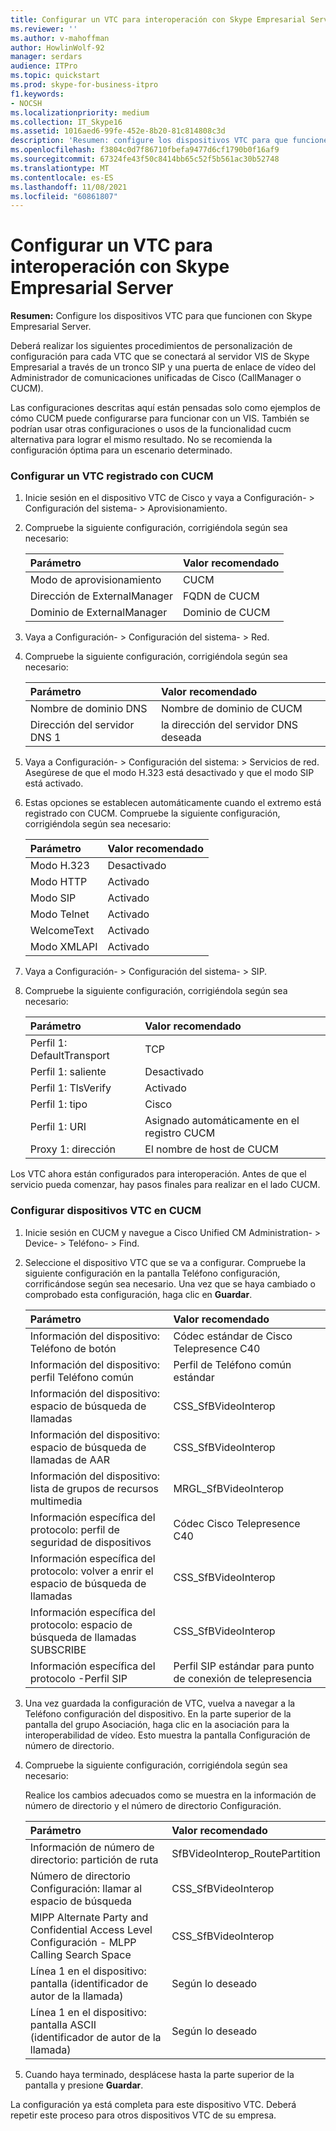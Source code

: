 ```yaml
---
title: Configurar un VTC para interoperación con Skype Empresarial Server
ms.reviewer: ''
ms.author: v-mahoffman
author: HowlinWolf-92
manager: serdars
audience: ITPro
ms.topic: quickstart
ms.prod: skype-for-business-itpro
f1.keywords:
- NOCSH
ms.localizationpriority: medium
ms.collection: IT_Skype16
ms.assetid: 1016aed6-99fe-452e-8b20-81c814808c3d
description: 'Resumen: configure los dispositivos VTC para que funcionen con Skype Empresarial Server.'
ms.openlocfilehash: f3804c0d7f86710fbefa9477d6cf1790b0f16af9
ms.sourcegitcommit: 67324fe43f50c8414bb65c52f5b561ac30b52748
ms.translationtype: MT
ms.contentlocale: es-ES
ms.lasthandoff: 11/08/2021
ms.locfileid: "60861807"
---
```

# <a name="configure-a-vtc-for-interoperation-with-skype-for-business-server"></a>Configurar un VTC para interoperación con Skype Empresarial Server
 
**Resumen:** Configure los dispositivos VTC para que funcionen con Skype Empresarial Server.
  
Deberá realizar los siguientes procedimientos de personalización de configuración para cada VTC que se conectará al servidor VIS de Skype Empresarial a través de un tronco SIP y una puerta de enlace de vídeo del Administrador de comunicaciones unificadas de Cisco (CallManager o CUCM).
  
Las configuraciones descritas aquí están pensadas solo como ejemplos de cómo CUCM puede configurarse para funcionar con un VIS. También se podrían usar otras configuraciones o usos de la funcionalidad cucm alternativa para lograr el mismo resultado. No se recomienda la configuración óptima para un escenario determinado.
  
### <a name="configure-a-vtc-registered-with-cucm"></a>Configurar un VTC registrado con CUCM

1. Inicie sesión en el dispositivo VTC de Cisco y vaya a Configuración- \> Configuración del sistema- \> Aprovisionamiento.
    
2. Compruebe la siguiente configuración, corrigiéndola según sea necesario: 
    
   |**Parámetro**|**Valor recomendado**|
   |:-----|:-----|
   |Modo de aprovisionamiento  <br/> | CUCM <br/> |
   |Dirección de ExternalManager  <br/> | FQDN de CUCM <br/> |
   | Dominio de ExternalManager <br/> |Dominio de CUCM  <br/> |
   
3. Vaya a Configuración- \> Configuración del sistema- \> Red.
    
4. Compruebe la siguiente configuración, corrigiéndola según sea necesario: 
    
   |**Parámetro**|**Valor recomendado**|
   |:-----|:-----|
   |Nombre de dominio DNS  <br/> | Nombre de dominio de CUCM <br/> |
   |Dirección del servidor DNS 1  <br/> | la dirección del servidor DNS deseada <br/> |
   
5. Vaya a Configuración- \> Configuración del sistema: \> Servicios de red. Asegúrese de que el modo H.323 está desactivado y que el modo SIP está activado. 
    
6. Estas opciones se establecen automáticamente cuando el extremo está registrado con CUCM. Compruebe la siguiente configuración, corrigiéndola según sea necesario: 
    
   |**Parámetro**|**Valor recomendado**|
   |:-----|:-----|
   |Modo H.323  <br/> | Desactivado <br/> |
   |Modo HTTP  <br/> | Activado <br/> |
   | Modo SIP <br/> | Activado <br/> |
   |Modo Telnet  <br/> | Activado <br/> |
   |WelcomeText  <br/> | Activado <br/> |
   |Modo XMLAPI  <br/> | Activado <br/> |
   
7. Vaya a Configuración- \> Configuración del sistema- \> SIP.
    
8. Compruebe la siguiente configuración, corrigiéndola según sea necesario: 
    
   |**Parámetro**|**Valor recomendado**|
   |:-----|:-----|
   |Perfil 1: DefaultTransport  <br/> | TCP <br/> |
   |Perfil 1: saliente  <br/> | Desactivado <br/> |
   |Perfil 1: TlsVerify  <br/> | Activado <br/> |
   |Perfil 1: tipo  <br/> | Cisco <br/> |
   |Perfil 1: URI  <br/> | Asignado automáticamente en el registro CUCM <br/> |
   |Proxy 1: dirección  <br/> |El nombre de host de CUCM  <br/> |
   
Los VTC ahora están configurados para interoperación. Antes de que el servicio pueda comenzar, hay pasos finales para realizar en el lado CUCM.
### <a name="configure-vtc-devices-on-cucm"></a>Configurar dispositivos VTC en CUCM

1. Inicie sesión en CUCM y navegue a Cisco Unified CM Administration- \> Device- \> Teléfono- \> Find. 
    
2. Seleccione el dispositivo VTC que se va a configurar. Compruebe la siguiente configuración en la pantalla Teléfono configuración, corrificándose según sea necesario. Una vez que se haya cambiado o comprobado esta configuración, haga clic en **Guardar**.
    
   |**Parámetro**|**Valor recomendado**|
   |:-----|:-----|
   |Información del dispositivo: Teléfono de botón  <br/> | Códec estándar de Cisco Telepresence C40 <br/> |
   |Información del dispositivo: perfil Teléfono común  <br/> | Perfil de Teléfono común estándar <br/> |
   |Información del dispositivo: espacio de búsqueda de llamadas  <br/> | CSS_SfBVideoInterop <br/> |
   |Información del dispositivo: espacio de búsqueda de llamadas de AAR  <br/> | CSS_SfBVideoInterop <br/> |
   |Información del dispositivo: lista de grupos de recursos multimedia  <br/> | MRGL_SfBVideoInterop <br/> |
   |Información específica del protocolo: perfil de seguridad de dispositivos  <br/> | Códec Cisco Telepresence C40 <br/> |
   |Información específica del protocolo: volver a enrir el espacio de búsqueda de llamadas  <br/> | CSS_SfBVideoInterop <br/> |
   |Información específica del protocolo: espacio de búsqueda de llamadas SUBSCRIBE  <br/> | CSS_SfBVideoInterop <br/> |
   |Información específica del protocolo -Perfil SIP  <br/> | Perfil SIP estándar para punto de conexión de telepresencia <br/> |
   
3. Una vez guardada la configuración de VTC, vuelva a navegar a la Teléfono configuración del dispositivo. En la parte superior de la pantalla del grupo Asociación, haga clic en la asociación para la interoperabilidad de vídeo. Esto muestra la pantalla Configuración de número de directorio. 
    
4. Compruebe la siguiente configuración, corrigiéndola según sea necesario: 
    
    Realice los cambios adecuados como se muestra en la información de número de directorio y el número de directorio Configuración.
    
   |**Parámetro**|**Valor recomendado**|
   |:-----|:-----|
   | Información de número de directorio: partición de ruta <br/> | SfBVideoInterop_RoutePartition <br/> |
   |Número de directorio Configuración: llamar al espacio de búsqueda  <br/> | CSS_SfBVideoInterop <br/> |
   |MlPP Alternate Party and Confidential Access Level Configuración - MLPP Calling Search Space  <br/> | CSS_SfBVideoInterop <br/> |
   |Línea 1 en el dispositivo: pantalla (identificador de autor de la llamada)  <br/> | Según lo deseado <br/> |
   |Línea 1 en el dispositivo: pantalla ASCII (identificador de autor de la llamada)  <br/> | Según lo deseado <br/> |
   
5. Cuando haya terminado, desplácese hasta la parte superior de la pantalla y presione **Guardar**. 
    
La configuración ya está completa para este dispositivo VTC. Deberá repetir este proceso para otros dispositivos VTC de su empresa.


